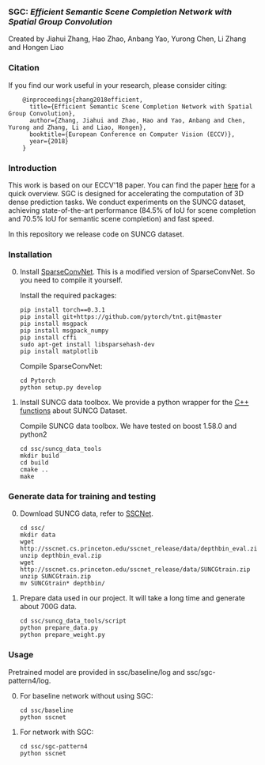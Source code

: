 ### SGC: *Efficient Semantic Scene Completion Network with Spatial Group Convolution*
Created by Jiahui Zhang, Hao Zhao, Anbang Yao, Yurong Chen, Li Zhang and Hongen Liao

### Citation
If you find our work useful in your research, please consider citing:

        @inproceedings{zhang2018efficient,
          title={Efficient Semantic Scene Completion Network with Spatial Group Convolution},
          author={Zhang, Jiahui and Zhao, Hao and Yao, Anbang and Chen, Yurong and Zhang, Li and Liao, Hongen},
          booktitle={European Conference on Computer Vision (ECCV)},
          year={2018}
        }

### Introduction
This work is based on our ECCV'18 paper. You can find the paper <a href="https://arxiv.org/pdf/1907.05091.pdf">here</a> for a quick overview. SGC is designed for accelerating the computation of 3D dense prediction tasks. We conduct experiments on the SUNCG dataset, achieving state-of-the-art performance (84.5% of IoU for scene completion and 70.5% IoU for semantic scene completion) and fast speed.

In this repository we release code on SUNCG dataset.

### Installation

0. Install <a href="https://github.com/facebookresearch/SparseConvNet.git">SparseConvNet</a>. This is a modified version of SparseConvNet. So you need to compile it yourself.

    Install the required packages:
    ```Shell
    pip install torch==0.3.1
    pip install git+https://github.com/pytorch/tnt.git@master
    pip install msgpack
    pip install msgpack_numpy
    pip install cffi
    sudo apt-get install libsparsehash-dev
    pip install matplotlib

    ```

    Compile SparseConvNet:

    ```Shell
    cd Pytorch
    python setup.py develop
    ```

1. Install SUNCG data toolbox. We provide a python wrapper for the <a href="https://github.com/shurans/sscnet">C++ functions</a> about SUNCG Dataset. 

    Compile SUNCG data toolbox.
    We have tested on boost 1.58.0 and python2
    ```Shell
    cd ssc/suncg_data_tools
    mkdir build
    cd build
    cmake ..
    make
    ```

### Generate data for training and testing
0. Download SUNCG data, refer to <a href="https://github.com/shurans/sscnet">SSCNet</a>. 
    ```Shell
    cd ssc/
    mkdir data
    wget http://sscnet.cs.princeton.edu/sscnet_release/data/depthbin_eval.zip
    unzip depthbin_eval.zip
    wget http://sscnet.cs.princeton.edu/sscnet_release/data/SUNCGtrain.zip
    unzip SUNCGtrain.zip
    mv SUNCGtrain* depthbin/
    ```

1. Prepare data used in our project.
    It will take a long time and generate about 700G data.
    ```Shell
    cd ssc/suncg_data_tools/script
    python prepare_data.py
    python prepare_weight.py
    ```

### Usage

Pretrained model are provided in ssc/baseline/log and ssc/sgc-pattern4/log.

0. For baseline network without using SGC:

    ```Shell
    cd ssc/baseline
    python sscnet
    ```
   
1. For network with SGC:

    ```Shell
    cd ssc/sgc-pattern4
    python sscnet
    ```
